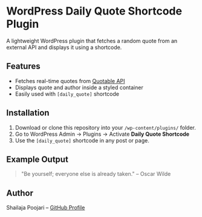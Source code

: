# WordPress Daily Quote Shortcode Plugin

A lightweight WordPress plugin that fetches a random quote from an external API and displays it using a shortcode.

## Features
- Fetches real-time quotes from [Quotable API](https://api.quotable.io/)
- Displays quote and author inside a styled container
- Easily used with `[daily_quote]` shortcode

## Installation
1. Download or clone this repository into your `/wp-content/plugins/` folder.
2. Go to WordPress Admin → Plugins → Activate **Daily Quote Shortcode**
3. Use the `[daily_quote]` shortcode in any post or page.

## Example Output

> "Be yourself; everyone else is already taken." – Oscar Wilde

## Author
Shailaja Poojari – [GitHub Profile](https://github.com/Shailaja-poojari)

